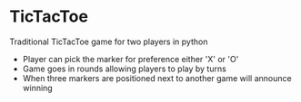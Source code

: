 # TicTacToe
Traditional TicTacToe game for two players in python
  * Player can pick the marker for preference either 'X' or 'O'
  * Game goes in rounds allowing players to play by turns
  * When three markers are positioned next to another game will announce winning
  
